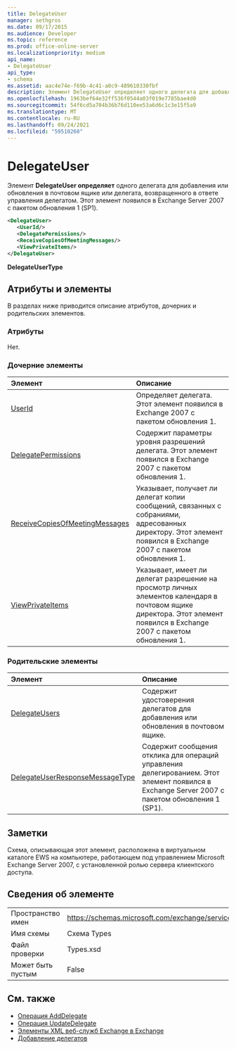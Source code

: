 ```yaml
---
title: DelegateUser
manager: sethgros
ms.date: 09/17/2015
ms.audience: Developer
ms.topic: reference
ms.prod: office-online-server
ms.localizationpriority: medium
api_name:
- DelegateUser
api_type:
- schema
ms.assetid: aac4e74e-f69b-4c41-a0c9-489610330fbf
description: Элемент DelegateUser определяет одного делегата для добавления или обновления в почтовом ящике или делегата, возвращенного в ответе управления делегатом. Этот элемент появился в Exchange Server 2007 с пакетом обновления 1 (SP1).
ms.openlocfilehash: 1963bef64e32ff536f0544a03f019e7785bae4d0
ms.sourcegitcommit: 54f6cd5a704b36b76d110ee53a6d6c1c3e15f5a9
ms.translationtype: MT
ms.contentlocale: ru-RU
ms.lasthandoff: 09/24/2021
ms.locfileid: "59510260"
---
```

# <a name="delegateuser"></a>DelegateUser

Элемент **DelegateUser определяет** одного делегата для добавления или обновления в почтовом ящике или делегата, возвращенного в ответе управления делегатом. Этот элемент появился в Exchange Server 2007 с пакетом обновления 1 (SP1). 
  
```xml
<DelegateUser>
   <UserId/>
   <DelegatePermissions/>
   <ReceiveCopiesOfMeetingMessages/>
   <ViewPrivateItems/>
</DelegateUser>
```

**DelegateUserType**

## <a name="attributes-and-elements"></a>Атрибуты и элементы

В разделах ниже приводится описание атрибутов, дочерних и родительских элементов.
  
### <a name="attributes"></a>Атрибуты

Нет.
  
### <a name="child-elements"></a>Дочерние элементы

|**Элемент**|**Описание**|
|:-----|:-----|
|[UserId](userid.md) <br/> |Определяет делегата. Этот элемент появился в Exchange 2007 с пакетом обновления 1.  <br/> |
|[DelegatePermissions](delegatepermissions.md) <br/> |Содержит параметры уровня разрешений делегата. Этот элемент появился в Exchange 2007 с пакетом обновления 1.  <br/> |
|[ReceiveCopiesOfMeetingMessages](receivecopiesofmeetingmessages.md) <br/> |Указывает, получает ли делегат копии сообщений, связанных с собраниями, адресованных директору. Этот элемент появился в Exchange 2007 с пакетом обновления 1.  <br/> |
|[ViewPrivateItems](viewprivateitems.md) <br/> |Указывает, имеет ли делегат разрешение на просмотр личных элементов календаря в почтовом ящике директора. Этот элемент появился в Exchange 2007 с пакетом обновления 1.  <br/> |
   
### <a name="parent-elements"></a>Родительские элементы

|**Элемент**|**Описание**|
|:-----|:-----|
|[DelegateUsers](delegateusers.md) <br/> |Содержит удостоверения делегатов для добавления или обновления в почтовом ящике.  <br/> |
|[DelegateUserResponseMessageType](delegateuserresponsemessagetype.md) <br/> |Содержит сообщения отклика для операций управления делегированием. Этот элемент появился в Exchange Server 2007 с пакетом обновления 1 (SP1).  <br/> |
   
## <a name="remarks"></a>Заметки

Схема, описывающая этот элемент, расположена в виртуальном каталоге EWS на компьютере, работающем под управлением Microsoft Exchange Server 2007, с установленной ролью сервера клиентского доступа.
  
## <a name="element-information"></a>Сведения об элементе

|||
|:-----|:-----|
|Пространство имен  <br/> |https://schemas.microsoft.com/exchange/services/2006/types  <br/> |
|Имя схемы  <br/> |Схема Types  <br/> |
|Файл проверки  <br/> |Types.xsd  <br/> |
|Может быть пустым  <br/> |False  <br/> |
   
## <a name="see-also"></a>См. также

- [Операция AddDelegate](adddelegate-operation.md) 
- [Операция UpdateDelegate](updatedelegate-operation.md)
- [Элементы XML веб-служб Exchange в Exchange](ews-xml-elements-in-exchange.md)
- [Добавление делегатов](https://msdn.microsoft.com/library/3a744150-66a3-4a13-9433-793603ba5038%28Office.15%29.aspx)


